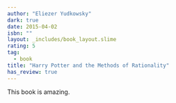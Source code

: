 ```yaml
---
author: "Eliezer Yudkowsky"
dark: true
date: 2015-04-02
isbn: ""
layout: _includes/book_layout.slime
rating: 5
tag:
  - book
title: "Harry Potter and the Methods of Rationality"
has_review: true
---
```


This book is amazing.
